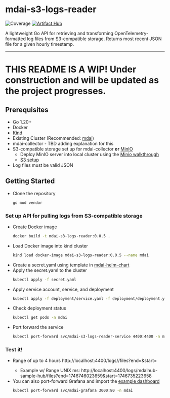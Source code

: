 # mdai-s3-logs-reader
![Coverage](https://img.shields.io/badge/Coverage-0-red)
[![Artifact Hub](https://img.shields.io/endpoint?url=https://artifacthub.io/badge/repository/mdai-s3-logs-reader)](https://artifacthub.io/packages/search?repo=mdai-s3-logs-reader)

A lightweight Go API for retrieving and transforming OpenTelemetry-formatted log files from S3-compatible storage. Returns most recent JSON file for a given hourly timestamp.

---

# THIS README IS A WIP! Under construction and will be updated as the project progresses.

## Prerequisites

- Go 1.20+
- Docker
- [Kind](https://kind.sigs.k8s.io/)
- Existing Cluster (Recommended: [mdai](https://docs.mydecisive.ai/))
- mdai-collector - TBD adding explanation for this
- S3-compatible storage set up for mdai-collector **or** [MinIO](https://min.io/)
    - Deploy MinIO server into local cluster using the [Minio walkthrough](/simulation/README)
    - [S3 setup](https://docs.aws.amazon.com/AmazonS3/latest/userguide/Welcome.html)
- Log files must be valid JSON

## Getting Started
- Clone the repository
  ```bash 
  go mod vendor
  ```

### Set up API for pulling logs from S3-compatible storage
- Create Docker image
  ```bash
  docker build -t mdai-s3-logs-reader:0.0.5 .
  ```
- Load Docker image into kind cluster
  ```bash
  kind load docker-image mdai-s3-logs-reader:0.0.5 --name mdai
  ```
- Create a secret.yaml using template in [mdai-helm-chart](https://github.com/DecisiveAI/mdai-helm-chart?tab=readme-ov-file#option-a-using-mdai-collector-to-collect-component-telemetry)
- Apply the secret.yaml to the cluster
  ```bash
  kubectl apply -f secret.yaml
  ```
- Apply service account, service, and deployment
  ```bash
  kubectl apply -f deployment/service.yaml -f deployment/deployment.yaml
  ```
- Check deployment status
  ```bash
  kubectl get pods -n mdai
  ```
- Port forward the service
  ```bash
  kubectl port-forward svc/mdai-s3-logs-reader-service 4400:4400 -n mdai
    ```

### Test it!
- Range of up to 4 hours http://localhost:4400/logs/<bucket>/files?end=<UnixMS>&start=<UnixMS>
  - Example w/ Range UNIX ms: http://localhost:4400/logs/mdaihub-sample-hub/files?end=1746746023659&start=1746735223658
- You can also port-forward Grafana and import the [example dashboard](/sample-data/grafana/mdai-audit-streams-v2.json)
  ```bash
  kubectl port-forward svc/mdai-grafana 3000:80 -n mdai
  ```
